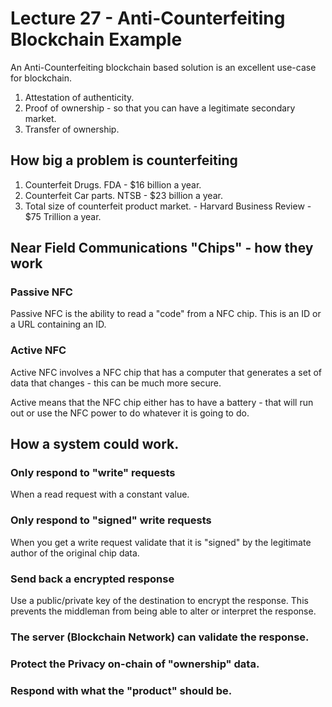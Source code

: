 

<style>
.pagebreak { page-break-before: always; }
.half { height: 200px; }
</style>
<style>
.pagebreak { page-break-before: always; }
.half { height: 200px; }
.markdown-body {
	font-size: 12px;
}
.markdown-body td {
	font-size: 12px;
}
</style>


# Lecture 27 - Anti-Counterfeiting Blockchain Example

An Anti-Counterfeiting blockchain based solution is an excellent use-case for
blockchain.

1. Attestation of authenticity.
2. Proof of ownership - so that you can have a legitimate secondary market.
3. Transfer of ownership.

## How big a problem is counterfeiting

1. Counterfeit Drugs.  FDA - $16 billion a year.
2. Counterfeit Car parts.  NTSB - $23 billion a year.
3. Total size of counterfeit product market. - Harvard Business Review - $75 Trillion a year.



## Near Field Communications "Chips" - how they work

### Passive NFC

Passive NFC is the ability to read a "code" from a NFC chip.  This is an ID or
a URL containing an ID.

### Active NFC

Active NFC involves a NFC chip that has a computer that generates a set of data
that changes - this can be much more secure.

Active means that the NFC chip either has to have a battery - that will run out
or use the NFC power to do whatever it is going to do.

## How a system could work.


### Only respond to "write" requests

When a read request with a constant value.



### Only respond to "signed" write requests

When you get a write request validate that it is "signed" by the 
legitimate author of the original chip data.


### Send back a encrypted response

Use a public/private key of the destination to encrypt the response.
This prevents the middleman from being able to alter or interpret 
the response.


### The server (Blockchain Network) can validate the response.


### Protect the Privacy on-chain of "ownership" data.


### Respond with what the "product" should be.









